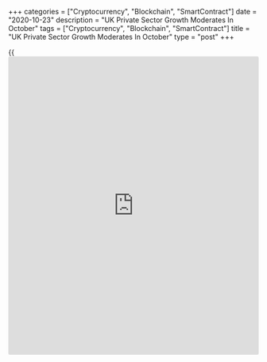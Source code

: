 +++
categories = ["Cryptocurrency", "Blockchain", "SmartContract"]
date = "2020-10-23"
description = "UK Private Sector Growth Moderates In October"
tags = ["Cryptocurrency", "Blockchain", "SmartContract"]
title = "UK Private Sector Growth Moderates In October"
type = "post"
+++

{{<iframe id="large-banner" src="https://www.bounty.group/#slide=19.0" width="100%" height="600" scrolling="no" style="border: 0px solid rgb(216, 221, 230); border-radius: 3px;">}}

The UK private sector growth moderated in October reflecting weaker
contribution from the service [economy][1] due to tighter restrictions
across the hospitality sector and the impact of local lockdowns on
general consumer spending, flash survey results from IHS Markit showed
Friday.

The flash IHS Markit/Chartered Institute of Procurement & Supply
composite output index declined more-than-expected to 52.9 in October
from 56.5 in September. The score was forecast to fall to 55.6.

The latest reading pointed to the weakest rise in private sector output
since a return to growth was first signaled in July.

The services Purchasing Managers' Index fell notably to 52.3 in October
from 56.1 a month ago. The score was forecast to drop moderately to
55.0.

Similarly, the manufacturing PMI came in at 53.3 versus 54.1 in the
previous month. The reading was forecast to drop to 53.1.

James Smith, an ING economist said the October PMIs are the latest
indicator to suggest the UK's economic rebound is running out of steam.
Monthly GDP is expected to contract this month and that makes further
Bank of England stimulus highly likely in November, the economist said.

Duncan Brock, Group Director at CIPS, said "Fears over inherent
weaknesses in the UK economy materialised this month with a sudden fall
in the overall index showing a sharp drop in new orders and a continuing
erosion of employment opportunities."

"With more lockdowns, Brexit within touching distance and new government
support at weaker levels than when the pandemic hit, it is clear
businesses will have figure out their own survival tactics as the
economy heads back towards square one."

The survey showed that total new [business][2] volumes across the UK
private sector decreased in October, ending a three-month period of
expansion.

October data showed a steep fall in employment numbers, with another
month of deep job cuts signaled in both the manufacturing and service
sectors.

Business expectations for the next twelve months eased again in October
and the degree of confidence was the lowest since May.

For comments and feedback [contact](https://www.playgroundfx.com/contact/): editorial@rtt[news](https://www.letsplayfx.com/blog/forex-news-website/).com

[Economic News][1]

 **What parts of the world are seeing the best (and worst) economic
performances lately? Click[here][3] to check out our [Econ Scorecard][3]
and find out! See up-to-the-moment [ranking](https://www.playgroundfx.com/blog/crypto-exchange-ranking/)s for the best and worst
performers in [GDP][4], [unemployment rate][5], [inflation][6] and much
more.**

   1. www.rtt[news](https://www.letsplayfx.com/blog/forex-news-website/).com/Content/EconomicNews.aspx
   2. www.rtt[news](https://www.letsplayfx.com/blog/forex-news-website/).com/Content/Business.aspx
   3. www.rtt[news](https://www.letsplayfx.com/blog/forex-news-website/).com/economic-scorecard/world-rank/unemployment-rate/highest-performance.aspx
   4. www.rtt[news](https://www.letsplayfx.com/blog/forex-news-website/).com/economic-scorecard/world-rank/GDP/highest-performance.aspx
   5. www.rtt[news](https://www.letsplayfx.com/blog/forex-news-website/).com/economic-scorecard/world-rank/unemployment-rate/lowest-performance.aspx
   6. www.rtt[news](https://www.letsplayfx.com/blog/forex-news-website/).com/economic-scorecard/world-rank/CPI/highest-performance.aspx
